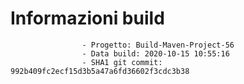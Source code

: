 # Informazioni build

                    - Progetto: Build-Maven-Project-56
                    - Data build: 2020-10-15 10:55:16
                    - SHA1 git commit: 992b409fc2ecf15d3b5a47a6fd36602f3cdc3b38